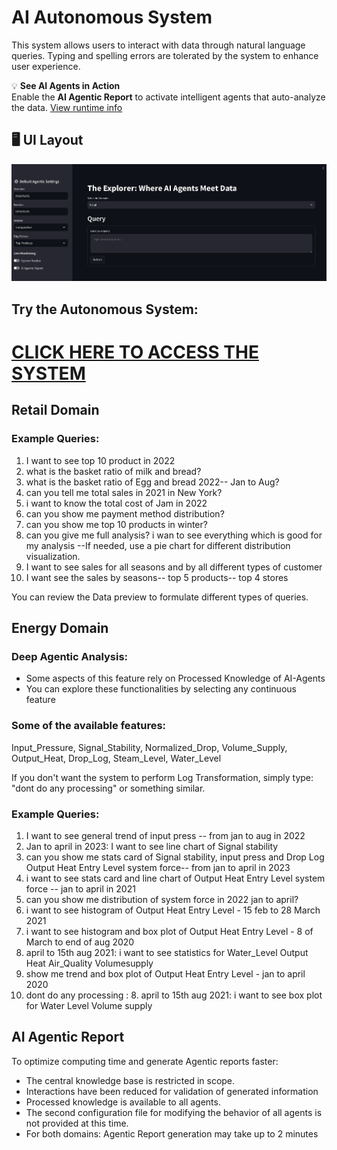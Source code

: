 # AI Autonomous System

This system allows users to interact with data through natural language queries. Typing and spelling errors are tolerated by the system to enhance user experience.

💡 **See AI Agents in Action**  
Enable the **AI Agentic Report** to activate intelligent agents that auto-analyze the data. [View runtime info](#ai-agentic-report)

## 🖥️ UI Layout
![Demo Screenshot](autonomous_system.png)

## Try the Autonomous System:
# [CLICK HERE TO ACCESS THE SYSTEM](https://1105-150-107-241-157.ngrok-free.app/)

## Retail Domain

### Example Queries:
1. I want to see top 10 product in 2022
2. what is the basket ratio of milk and bread?
3. what is the basket ratio of Egg and bread 2022-- Jan to Aug?
4. can you tell me total sales in 2021 in New York?
5. i want to know the total cost of Jam in 2022
6. can you show me payment method distribution?
7. can you show me top 10 products in winter?
8. can you give me full analysis? i wan to see everything which is good for my analysis --If needed, use a pie chart for different distribution visualization.
9. I want to see sales for all seasons and by all different types of customer
10. I want see the sales by seasons-- top 5 products-- top 4 stores

You can review the Data preview to formulate different types of queries.

## Energy Domain

### Deep Agentic Analysis:
* Some aspects of this feature rely on Processed Knowledge of AI-Agents
* You can explore these functionalities by selecting any continuous feature

### Some of the available features:
Input_Pressure, Signal_Stability, Normalized_Drop, Volume_Supply, Output_Heat, Drop_Log, Steam_Level, Water_Level

If you don't want the system to perform Log Transformation, simply type: "dont do any processing" or something similar.

### Example Queries:
1. I want to see general trend of input press -- from jan to aug in 2022
2. Jan to april in 2023: I want to see line chart of Signal stability
3. can you show me stats card of Signal stability, input press and Drop Log Output Heat Entry Level system force-- from jan to april in 2023
4. i want to see stats card and line chart of Output Heat Entry Level system force -- jan to april in 2021
5. can you show me distribution of system force in 2022 jan to april?
6. i want to see histogram of Output Heat Entry Level - 15 feb to 28 March 2021
7. i want to see histogram and box plot of Output Heat Entry Level - 8 of March to end of aug 2020
8. april to 15th aug 2021: i want to see statistics for Water_Level Output Heat Air_Quality Volumesupply
9. show me trend and box plot of Output Heat Entry Level - jan to april 2020
10. dont do any processing : 8. april to 15th aug 2021: i want to see box plot for Water Level Volume supply

## AI Agentic Report

To optimize computing time and generate Agentic reports faster:
* The central knowledge base is restricted in scope.
* Interactions have been reduced for validation of generated information
* Processed knowledge is available to all agents.
* The second configuration file for modifying the behavior of all agents is not provided at this time.
* For both domains: Agentic Report generation may take up to 2 minutes

